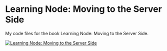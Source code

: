 # Learning Node: Moving to the Server Side

My code files for the book Learning Node: Moving to the Server Side.

[![Learning Node: Moving to the Server Side](https://learning.oreilly.com/library/cover/9781491943113/250w/)](https://www.oreilly.com/library/view/learning-node-2nd/9781491943113/)
